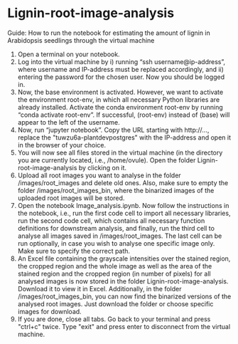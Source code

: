 # Lignin-root-image-analysis

Guide: How to run the notebook for estimating the amount of lignin in Arabidopsis seedlings through the virtual machine
1.	Open a terminal on your notebook.
2.	Log into the virtual machine by i) running “ssh username@ip-address”, where username and IP-address must be replaced accordingly, and ii) entering the password for the chosen user. Now you should be logged in.
3.	Now, the base environment is activated. However, we want to activate the environment root-env, in which all necessary Python libraries are already installed. Activate the conda environment root-env by running “conda activate root-env”. If successful, (root-env) instead of (base) will appear to the left of the username.
4.	Now, run “jupyter notebook”. Copy the URL starting with http://..., replace the "tuwzu6a-plantdevpostgres" with the IP-address and open it in the browser of your choice.
5.	You will now see all files stored in the virtual machine (in the directory you are currently located, i.e., /home/ovule). Open the folder Lignin-root-image-analysis by clicking on it.
6.	Upload all root images you want to analyse in the folder /images/root_images and delete old ones. Also, make sure to empty the folder /images/root_images_bin, where the binarized images of the uploaded root images will be stored.
7.	Open the notebook Image_analysis.ipynb. Now follow the instructions in the notebook, i.e., run the first code cell to import all necessary libraries, run the second code cell, which contains all necessary function definitions for downstream analysis, and finally, run the third cell to analyse all images saved in /images/root_images. The last cell can be run optionally, in case you wish to analyse one specific image only. Make sure to specify the correct path.
8.	An Excel file containing the grayscale intensities over the stained region, the cropped region and the whole image as well as the area of the stained region and the cropped region (in number of pixels) for all analysed images is now stored in the folder Lignin-root-image-analysis. Download it to view it in Excel. Additionally, in the folder /images/root_images_bin, you can now find the binarized versions of the analysed root images. Just download the folder or choose specific images for download.
9.	If you are done, close all tabs. Go back to your terminal and press "ctrl+c" twice. Type "exit" and press enter to disconnect from the virtual machine.
